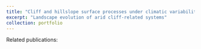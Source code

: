 ```yaml
---
title: "Cliff and hillslope surface processes under climatic variability"
excerpt: "Landscape evolution of arid cliff-related systems"
collection: portfolio
---
```


Related publications:

